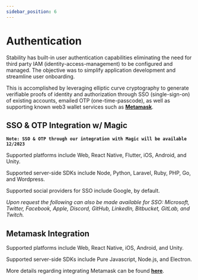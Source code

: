 ```yaml
---
sidebar_position: 6
---
```


# Authentication

Stability has built-in user authentication capabilities eliminating the need for third party IAM (identity-access-management) to be configured and managed. The objective was to simplify application development and streamline user onboarding. 
  
This is accomplished by leveraging elliptic curve cryptography to generate verifiable proofs of identity and authorization through SSO (single-sign-on) of existing accounts, emailed OTP (one-time-passcode), as well as supporting known web3 wallet services such as **[Metamask](https://metamask.io/)**.

## SSO & OTP Integration w/ Magic
**```Note: SSO & OTP through our integration with Magic will be available 12/2023```**

Supported platforms include Web, React Native, Flutter, iOS, Android, and Unity.

Supported server-side SDKs include Node, Python, Laravel, Ruby, PHP, Go, and Wordpress.

Supported social providers for SSO include Google, by default.

_Upon request the following can also be made available for SSO: Microsoft, Twitter, Facebook, Apple, Discord, GitHub, LinkedIn, Bitbucket, GitLab, and Twitch._

## Metamask Integration

Supported platforms include Web, React Native, iOS, Android, and Unity.   
  
Supported server-side SDKs include Pure Javascript, Node.js, and Electron.  
  
More details regarding integrating Metamask can be found **[here](https://docs.metamask.io/wallet/how-to/connect/)**.